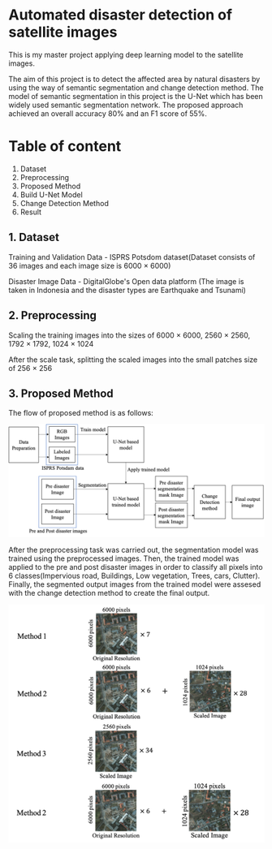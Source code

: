 # Automated disaster detection of satellite images
<p>This is my master project applying deep learning model to the satellite images.</p>
<p>The aim of this project is to detect the affected area by natural disasters by using the way of semantic segmentation and change detection method. The model of semantic segmentation in this project is the U-Net which has been widely used semantic segmentation network. The proposed approach achieved an overall accuracy 80% and an F1 score of 55%.</p>

# Table of content
1. Dataset
2. Preprocessing
3. Proposed Method
4. Build U-Net Model
5. Change Detection Method
6. Result

## 1. Dataset
<p>Training and Validation Data - ISPRS Potsdom dataset(Dataset consists of 36 images and each image size is 6000 × 6000) </p>
<p>Disaster Image Data - DigitalGlobe's Open data platform (The image is taken in Indonesia and the disaster types are Earthquake and Tsunami) </p>

## 2. Preprocessing
<p>Scaling the training images into the sizes of 6000 × 6000, 2560 × 2560, 1792 × 1792, 1024 × 1024</p>
<p>After the scale task, splitting the scaled images into the small patches size of 256 × 256 </p>

## 3. Proposed Method
<p>The flow of proposed method is as follows:</p>
<img width="1000" src="https://github.com/yoji-kuretake-like/Automatic_Disaster_Detection/blob/main/images/flow_of_method2.png">
<p> After the preprocessing task was carried out, the segmentation model was trained using the preprocessed images. Then, the trained model was applied to the pre and post disaster images in order to classify all pixels into 6 classes(Impervious road, Buildings, Low vegetation, Trees, cars, Clutter). Finally, the segmented output images from the trained model were assesed with the change detection method to create the final output.</p>

<img width="600" src="https://github.com/yoji-kuretake-like/Automatic_Disaster_Detection/blob/main/images/train_way.png">


